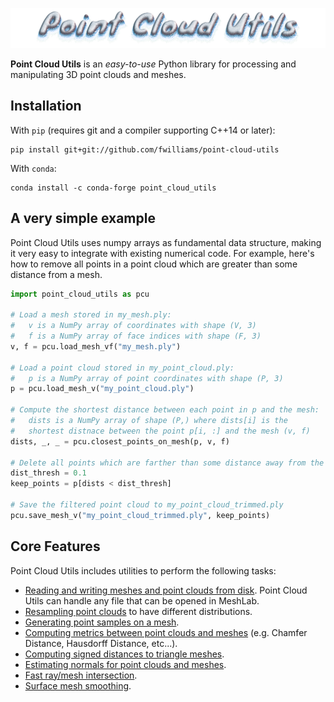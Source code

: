 <p align="center">
  <img src="imgs/logo_solarized_tint.png">
</p>

**Point Cloud Utils** is an _easy-to-use_ Python library for processing 
and manipulating 3D point clouds and meshes.

## Installation
With `pip` (requires git and a compiler supporting C++14 or later):
```shell
pip install git+git://github.com/fwilliams/point-cloud-utils
```

With `conda`:
```shell
conda install -c conda-forge point_cloud_utils
```

## A very simple example
Point Cloud Utils uses numpy arrays as fundamental data structure, making it very easy to integrate with existing numerical code. 
For example, here's how to remove all points in a point cloud which are greater than some distance from a mesh. 

```python
import point_cloud_utils as pcu

# Load a mesh stored in my_mesh.ply:
#   v is a NumPy array of coordinates with shape (V, 3)
#   f is a NumPy array of face indices with shape (F, 3)
v, f = pcu.load_mesh_vf("my_mesh.ply")

# Load a point cloud stored in my_point_cloud.ply:
#   p is a NumPy array of point coordinates with shape (P, 3)
p = pcu.load_mesh_v("my_point_cloud.ply")

# Compute the shortest distance between each point in p and the mesh:
#   dists is a NumPy array of shape (P,) where dists[i] is the 
#   shortest distnace between the point p[i, :] and the mesh (v, f)
dists, _, _ = pcu.closest_points_on_mesh(p, v, f)

# Delete all points which are farther than some distance away from the mesh
dist_thresh = 0.1
keep_points = p[dists < dist_thresh]

# Save the filtered point cloud to my_point_cloud_trimmed.ply
pcu.save_mesh_v("my_point_cloud_trimmed.ply", keep_points)
```



## Core Features
Point Cloud Utils includes utilities to perform the following tasks:

* [Reading and writing meshes and point clouds from disk](sections/mesh_io). Point Cloud Utils can handle any file that can be opened in MeshLab.
* [Resampling point clouds](sections/point_cloud_resampling) to have different distributions.
* [Generating point samples on a mesh](sections/mesh_sampling).
* [Computing metrics between point clouds and meshes](sections/shape_metrics) (e.g. Chamfer Distance, Hausdorff Distance, etc...).
* [Computing signed distances to triangle meshes](sections/mesh_sdf).
* [Estimating normals for point clouds and meshes](sections/normal_estimation).
* [Fast ray/mesh intersection](sections/ray_mesh_intersection).
* [Surface mesh smoothing](sections/mesh_smoothing).
